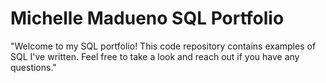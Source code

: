 # Michelle Madueno SQL Portfolio

"Welcome to my SQL portfolio! This code repository contains examples of SQL I've written. Feel free to take a look and reach out if you have any questions."

